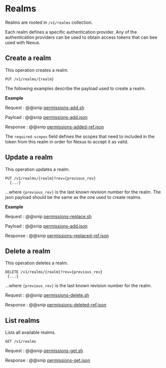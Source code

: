 # Realms

Realms are rooted in `/v1/realms` collection.

Each realm defines a specific authentication provider.
Any of the authentication providers can be used to obtain access tokens that can bee used with Nexus.



## Create a realm 
 This operation creates a realm.

```
PUT /v1/realms/{realm}
```


The following examples describe the payload used to create a realm.
  
**Example**

Request
:   @@snip [permissions-add.sh](../assets/realms/realm-add.sh)

Payload
:   @@snip [permissions-add.json](../assets/realms/realm-add.json)

Response
:   @@snip [permissions-added-ref.json](../assets/realms/realm-added-ref.json)

The `required-scopes` field defines the scopes that need to included in the token from this realm in order for Nexus to accept it as valid.



## Update a realm
 This operation updates a realm.
```
PUT /v1/realms/{realm}?rev={previous_rev}
  {...}
```
 ...where ``{previous_rev}`` is the last known revision number for the realm.
 The json payload should be the same as the one used to create realms.
 
 **Example**
 
Request
 :   @@snip [permissions-replace.sh](../assets/realms/realm-replace.sh)

Payload
 :   @@snip [permissions-add.json](../assets/realms/realm-replace.json)

Response
 :   @@snip [permissions-replaced-ref.json](../assets/realms/realm-replaced-ref.json)


 
## Delete a realm
  This operation deletes a realm.
  ```
 DELETE /v1/realms/{realm}?rev={previous_rev}
   {...}
 ```
  ...where ``{previous_rev}`` is the last known revision number for the realm.
  
Request
 :   @@snip [permissions-delete.sh](../assets/realms/realm-delete.sh)

Response
 :   @@snip [permissions-deleted-ref.json](../assets/realms/realm-deleted-ref.json)
 
 
## List realms
 
 Lists all available realms.
  ```
 GET /v1/realms
 ```
Request
 :   @@snip [permissions-get.sh](../assets/realms/realms-get.sh)

Response
 :   @@snip [permissions-get.json](../assets/realms/realms-get.json)